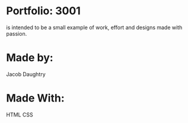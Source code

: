 #   Portfolio: 3001

is intended to be a small example of work, effort and designs made with passion.

# Made by:

Jacob Daughtry

# Made With:

HTML
CSS
